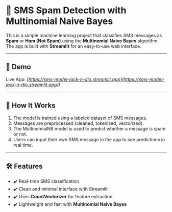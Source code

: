 # 📩 SMS Spam Detection with Multinomial Naive Bayes

This is a simple machine learning project that classifies SMS messages as **Spam** or **Ham (Not Spam)** using the **Multinomial Naive Bayes** algorithm. The app is built with **Streamlit** for an easy-to-use web interface.

---

## 🚀 Demo

Live App: _[https://sms-model-jack-n-dio.streamlit.app](https://sms-model-jack-n-dio.streamlit.app/)_

---

## 🧠 How It Works

1. The model is trained using a labeled dataset of SMS messages.
2. Messages are preprocessed (cleaned, tokenized, vectorized).
3. The MultinomialNB model is used to predict whether a message is spam or not.
4. Users can input their own SMS message in the app to see predictions in real time.

---

## 🛠 Features

- ✔️ Real-time SMS classification
- ✔️ Clean and minimal interface with Streamlit
- ✔️ Uses **CountVectorizer** for feature extraction
- ✔️ Lightweight and fast with **Multinomial Naive Bayes**
